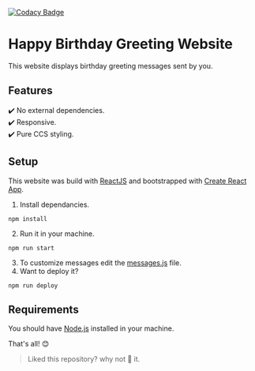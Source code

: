 [![Codacy Badge](https://app.codacy.com/project/badge/Grade/e21f4875de66452493a9fa3c5e41b8b0)](https://www.codacy.com/manual/th3c0d3br34ker/hbd?utm_source=github.com&utm_medium=referral&utm_content=th3c0d3br34ker/hbd&utm_campaign=Badge_Grade)

# Happy Birthday Greeting Website

This website displays birthday greeting messages sent by you.

## Features

✔️ No external dependencies.  
✔️ Responsive.  
✔️ Pure CCS styling.

## Setup

This website was build with [ReactJS](https://reactjs.org/) and bootstrapped with [Create React App](https://github.com/facebook/create-react-app).

1.  Install dependancies.

```shell
npm install
```

2.  Run it in your machine.

```shell
npm run start
```

3.  To customize messages edit the [messages.js](./src/messages.js) file.
4.  Want to deploy it?

```shell
npm run deploy
```

## Requirements

You should have [Node.js](https://nodejs.org/) installed in your machine.

That's all! 😊

> Liked this repository? why not 🌟 it.
